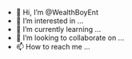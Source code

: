 - 👋 Hi, I’m @WealthBoyEnt
- 👀 I’m interested in ...
- 🌱 I’m currently learning ...
- 💞️ I’m looking to collaborate on ...
- 📫 How to reach me ...

<!---
WealthBoyEnt/WealthBoyEnt is a ✨ special ✨ repository because its `README.md` (this file) appears on your GitHub profile.
You can click the Preview link to take a look at your changes.
--->
